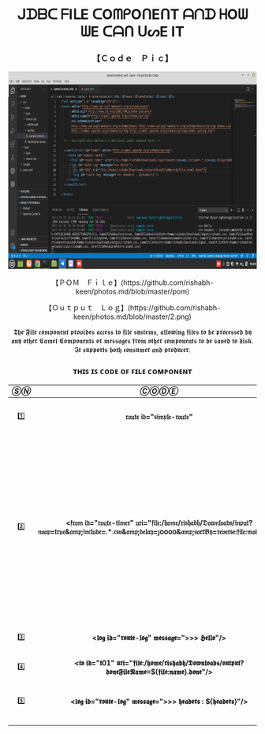 <h1 align=center> ᒍᗪᗷᑕ ᖴIᒪE ᑕOᗰᑭOᑎEᑎT ᗩᑎᗪ ᕼOᗯ ᗯE ᑕᗩᑎ ᑌᔕE IT </h1>
<h3 align=center> 【﻿Ｃｏｄｅ　Ｐｉｃ】</h3>
<p align="center">
<img src="https://github.com/rishabh-keen/photos.md/blob/master/1.png" height=400 >
</p>
<p align=center> 【﻿ＰＯＭ　Ｆｉｌｅ】(https://github.com/rishabh-keen/photos.md/blob/master/pom) </p>
<p align=center> 【﻿Ｏｕｔｐｕｔ　Ｌｏｇ】(https://github.com/rishabh-keen/photos.md/blob/master/2.png) </p>

<p align=center>𝕿𝖍𝖊 𝕱𝖎𝖑𝖊 𝖈𝖔𝖒𝖕𝖔𝖓𝖊𝖓𝖙 𝖕𝖗𝖔𝖛𝖎𝖉𝖊𝖘 𝖆𝖈𝖈𝖊𝖘𝖘 𝖙𝖔 𝖋𝖎𝖑𝖊 𝖘𝖞𝖘𝖙𝖊𝖒𝖘, 𝖆𝖑𝖑𝖔𝖜𝖎𝖓𝖌 𝖋𝖎𝖑𝖊𝖘 𝖙𝖔 𝖇𝖊 𝖕𝖗𝖔𝖈𝖊𝖘𝖘𝖊𝖉 𝖇𝖞 𝖆𝖓𝖞 𝖔𝖙𝖍𝖊𝖗 𝕮𝖆𝖒𝖊𝖑 𝕮𝖔𝖒𝖕𝖔𝖓𝖊𝖓𝖙𝖘 𝖔𝖗 𝖒𝖊𝖘𝖘𝖆𝖌𝖊𝖘 𝖋𝖗𝖔𝖒 𝖔𝖙𝖍𝖊𝖗 𝖈𝖔𝖒𝖕𝖔𝖓𝖊𝖓𝖙𝖘 𝖙𝖔 𝖇𝖊 𝖘𝖆𝖛𝖊𝖉 𝖙𝖔 𝖉𝖎𝖘𝖐. 𝕴𝖙 𝖘𝖚𝖕𝖕𝖔𝖗𝖙𝖘 𝖇𝖔𝖙𝖍 𝖈𝖔𝖓𝖘𝖚𝖒𝖊𝖗 𝖆𝖓𝖉 𝖕𝖗𝖔𝖉𝖚𝖈𝖊𝖗. </p>

<h3 align=center> ᴛʜɪꜱ ɪꜱ ᴄᴏᴅᴇ ᴏꜰ ꜰɪʟᴇ ᴄᴏᴍᴘᴏɴᴇɴᴛ </h3> 

|***ⓈⓃ***| ***ⒸⓄⒹⒺ***  |    ***ⒹⒺⓈⒸⓇⒾⓅⓉⒾⓄⓃ***  |
| :---: | :------: | :-----: |
|:one:| **𝔯𝔬𝔲𝔱𝔢 𝔦𝔡="𝔰𝔦𝔪𝔭𝔩𝔢-𝔯𝔬𝔲𝔱𝔢"** <br/> | 𝔚𝔢 𝔠𝔞𝔫 𝔲𝔰𝔢 𝔪𝔲𝔩𝔱𝔦𝔭𝔩𝔢 ℜ𝔬𝔲𝔱𝔢 ℑ𝔇𝔰 𝔦𝔫 𝔞 ℭ𝔞𝔪𝔢𝔩ℭ𝔬𝔫𝔱𝔢𝔵𝔱 𝔭𝔯𝔬𝔧𝔢𝔠𝔱.  𝔅𝔲𝔱 𝔦𝔱 𝔰𝔥𝔬𝔲𝔩𝔡 𝔟𝔢 𝔫𝔬𝔱𝔢𝔡 𝔱𝔥𝔞𝔱 𝔱𝔥𝔢 𝔫𝔞𝔪𝔢 𝔬𝔣 𝔢𝔞𝔠𝔥 ℜ𝔬𝔲𝔱𝔢 ℑ𝔇 𝔰𝔥𝔬𝔲𝔩𝔡 𝔟𝔢 𝔡𝔦𝔣𝔣𝔢𝔯𝔢𝔫𝔱. |
|:two:| **<𝔣𝔯𝔬𝔪 𝔦𝔡="𝔯𝔬𝔲𝔱𝔢-𝔱𝔦𝔪𝔢𝔯" 𝔲𝔯𝔦="𝔣𝔦𝔩𝔢:/𝔥𝔬𝔪𝔢/𝔯𝔦𝔰𝔥𝔞𝔟𝔥/𝔇𝔬𝔴𝔫𝔩𝔬𝔞𝔡𝔰/𝔦𝔫𝔭𝔲𝔱?𝔫𝔬𝔬𝔭=𝔱𝔯𝔲𝔢&𝔞𝔪𝔭;𝔦𝔫𝔠𝔩𝔲𝔡𝔢=.*.𝔠𝔰𝔳&𝔞𝔪𝔭;𝔡𝔢𝔩𝔞𝔶=յօօօօ&𝔞𝔪𝔭;𝔰𝔬𝔯𝔱𝔅𝔶=𝔯𝔢𝔳𝔢𝔯𝔰𝔢:𝔣𝔦𝔩𝔢:𝔪𝔬𝔡𝔦𝔣𝔦𝔢𝔡"/>** <br/> | ℑ𝔫 𝔱𝔥𝔢 𝔲𝔯𝔦 𝔬𝔭𝔱𝔦𝔬𝔫, 𝔴𝔢 𝔴𝔦𝔩𝔩 𝔴𝔯𝔦𝔱𝔢 𝔱𝔥𝔢 𝔣𝔦𝔩𝔢 𝔠𝔬𝔪𝔭𝔬𝔫𝔢𝔫𝔱 𝔫𝔢𝔵𝔱.  𝔗𝔥𝔢𝔫 𝔴𝔢 𝔴𝔦𝔩𝔩 𝔤𝔦𝔳𝔢 𝔱𝔥𝔢 𝔭𝔞𝔱𝔥 𝔬𝔣 𝔬𝔲𝔯 𝔭𝔯𝔬𝔡𝔲𝔠𝔢𝔯. <br> **ⓃⓄⓄⓅ -** ℑ𝔣 𝔱𝔥𝔢 𝔠𝔬𝔫𝔡𝔦𝔱𝔦𝔬𝔫 𝔬𝔣 𝔬𝔲𝔯 𝔫𝔬𝔬𝔭 𝔦𝔰 𝔱𝔯𝔲𝔢 𝔱𝔥𝔢𝔫 𝔱𝔥𝔢 𝔣𝔦𝔩𝔢 𝔴𝔦𝔩𝔩 𝔬𝔫𝔩𝔶 𝔟𝔢 𝔠𝔬𝔭𝔦𝔢𝔡.  ℑ𝔣 𝔱𝔥𝔢 𝔠𝔬𝔫𝔡𝔦𝔱𝔦𝔬𝔫 𝔬𝔣 𝔬𝔲𝔯 𝔫𝔬𝔬𝔭 𝔦𝔰 𝔣𝔞𝔩𝔰𝔢 𝔱𝔥𝔢𝔫 𝔱𝔥𝔢 𝔣𝔦𝔩𝔢 𝔴𝔦𝔩𝔩 𝔟𝔢 𝔡𝔢𝔩𝔢𝔱𝔢𝔡 𝔣𝔯𝔬𝔪 𝔱𝔥𝔢 𝔭𝔯𝔬𝔡𝔲𝔠𝔢𝔯 𝔞𝔫𝔡 𝔤𝔬 𝔱𝔬 𝔱𝔥𝔢 𝔠𝔬𝔫𝔰𝔲𝔪𝔢𝔯.. <br> **ⒾⓃⒸⓁⓊⒹⒺ -** 𝔄𝔫𝔡 𝔦𝔫𝔠𝔩𝔲𝔡𝔢 𝔪𝔢𝔞𝔫𝔰.  𝔚𝔢 𝔠𝔞𝔫 𝔞𝔩𝔰𝔬 𝔡𝔢𝔣𝔦𝔫𝔢 𝔬𝔲𝔯 𝔱𝔶𝔭𝔢 𝔦𝔫 𝔴𝔥𝔦𝔠𝔥 𝔱𝔶𝔭𝔢 𝔬𝔣 𝔣𝔦𝔩𝔢 𝔴𝔢 𝔴𝔞𝔫𝔱 𝔱𝔬 𝔰𝔢𝔫𝔡. <br> **ⒹⒺⓁⒶⓎ -** 𝔄𝔫𝔡 𝔴𝔢 𝔞𝔯𝔢 𝔲𝔰𝔦𝔫𝔤 𝔡𝔢𝔩𝔞𝔶 𝔟𝔢𝔠𝔞𝔲𝔰𝔢 𝔦𝔫 𝔥𝔬𝔴 𝔩𝔬𝔫𝔤 𝔴𝔦𝔩𝔩 𝔬𝔲𝔯 𝔣𝔦𝔩𝔢 𝔤𝔬? <br> **&ⓐⓜⓟ -** 𝔴𝔢 𝔞𝔯𝔢 𝔲𝔰𝔦𝔫𝔤 & 𝔞𝔪𝔭 𝔟𝔢𝔠𝔞𝔲𝔰𝔢 𝔴𝔢 𝔠𝔞𝔫 𝔲𝔰𝔢 𝔪𝔲𝔩𝔱𝔦𝔭𝔩𝔢 𝔠𝔬𝔪𝔭𝔬𝔫𝔢𝔫𝔱𝔰 𝔬𝔫 𝔱𝔥𝔢 𝔰𝔞𝔪𝔢 𝔩𝔦𝔫𝔢. <br> **ⓢⓞⓡⓣⒷⓨ -** 𝔰𝔬𝔯𝔱𝔅𝔶 𝔴𝔢 𝔞𝔯𝔢 𝔡𝔬𝔦𝔫𝔤 𝔰𝔥𝔬𝔯𝔱𝔦𝔫𝔤 𝔬𝔣 𝔣𝔦𝔩𝔢𝔰.|
|:three:| **<𝖑𝖔𝖌 𝖎𝖉="𝖗𝖔𝖚𝖙𝖊-𝖑𝖔𝖌" 𝖒𝖊𝖘𝖘𝖆𝖌𝖊=">>> 𝕳𝖊𝖑𝖑𝖔"/>** <br/> | 𝔄𝔫𝔡 𝔴𝔢 𝔞𝔯𝔢 𝔲𝔰𝔦𝔫𝔤 𝔱𝔥𝔢 𝔩𝔬𝔤 𝔟𝔢𝔣𝔬𝔯𝔢 𝔯𝔢𝔠𝔢𝔦𝔳𝔦𝔫𝔤 𝔱𝔥𝔢 𝔣𝔦𝔩𝔢.  𝔗𝔥𝔢𝔯𝔢𝔣𝔬𝔯𝔢, 𝔧𝔲𝔰𝔱 𝔟𝔢𝔣𝔬𝔯𝔢 𝔱𝔥𝔢 𝔣𝔦𝔩𝔢 𝔦𝔰 𝔯𝔢𝔠𝔢𝔦𝔳𝔢𝔡, 𝔬𝔲𝔯 𝔩𝔬𝔤 𝔴𝔦𝔩𝔩 𝔟𝔢 𝔭𝔯𝔦𝔫𝔱𝔢𝔡 𝔞𝔫𝔡 𝔱𝔥𝔢 𝔪𝔢𝔰𝔰𝔞𝔤𝔢 𝔴𝔦𝔩𝔩 𝔟𝔢 ℌ𝔢𝔩𝔩𝔬. |
|:four:| **<𝖙𝖔 𝖎𝖉="𝖙01" 𝖚𝖗𝖎="𝖋𝖎𝖑𝖊:/𝖍𝖔𝖒𝖊/𝖗𝖎𝖘𝖍𝖆𝖇𝖍/𝕯𝖔𝖜𝖓𝖑𝖔𝖆𝖉𝖘/𝖔𝖚𝖙𝖕𝖚𝖙?𝖉𝖔𝖓𝖊𝕱𝖎𝖑𝖊𝕹𝖆𝖒𝖊=${𝖋𝖎𝖑𝖊:𝖓𝖆𝖒𝖊}.𝖉𝖔𝖓𝖊"/>** <br/> | ℑ𝔫 𝔱𝔥𝔢 𝔬𝔭𝔱𝔦𝔬𝔫, 𝔴𝔢 𝔤𝔦𝔳𝔢 𝔱𝔥𝔢 𝔭𝔞𝔱𝔥 𝔴𝔥𝔢𝔯𝔢 𝔴𝔢 𝔴𝔞𝔫𝔱 𝔱𝔥𝔢 𝔣𝔦𝔩𝔢. |
|:five:| **<𝖑𝖔𝖌 𝖎𝖉="𝖗𝖔𝖚𝖙𝖊-𝖑𝖔𝖌" 𝖒𝖊𝖘𝖘𝖆𝖌𝖊=">>> 𝖍𝖊𝖆𝖉𝖊𝖗𝖘 : ${𝖍𝖊𝖆𝖉𝖊𝖗𝖘}"/>** <br/> | 𝔄𝔫𝔡 𝔦𝔫 𝔱𝔥𝔦𝔰 𝔥𝔢𝔞𝔡𝔢𝔯 𝔩𝔬𝔤 𝔬𝔲𝔯 𝔥𝔢𝔞𝔡𝔢𝔯 𝔩𝔬𝔤 𝔦𝔰 𝔤𝔢𝔫𝔢𝔯𝔞𝔱𝔢𝔡 𝔰𝔲𝔠𝔥 𝔞𝔰 𝔦𝔫 𝔱𝔥𝔢 𝔬𝔲𝔱𝔭𝔲𝔱 𝔣𝔬𝔩𝔡𝔢𝔯 𝔣𝔯𝔬𝔪 𝔴𝔥𝔢𝔯𝔢 𝔴𝔢 𝔞𝔯𝔢 𝔰𝔢𝔫𝔡𝔦𝔫𝔤 𝔱𝔥𝔢 𝔣𝔦𝔩𝔢 𝔞𝔫𝔡 𝔱𝔥𝔢 𝔭𝔞𝔱𝔥 𝔬𝔣 𝔱𝔥𝔢 𝔦𝔫𝔭𝔲𝔱 𝔣𝔬𝔩𝔡𝔢𝔯 𝔴𝔥𝔢𝔯𝔢 𝔱𝔥𝔢 𝔣𝔦𝔩𝔢 𝔦𝔰 𝔤𝔬𝔦𝔫𝔤. |


